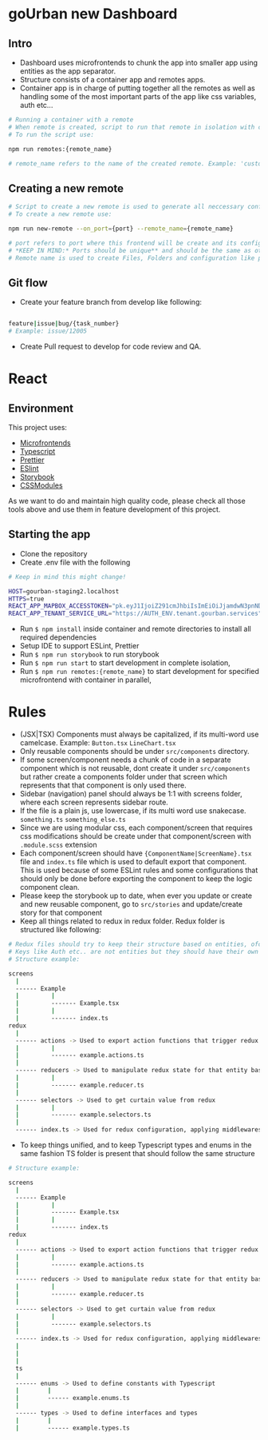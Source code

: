 # goUrban new Dashboard

## Intro

- Dashboard uses microfrontends to chunk the app into smaller app using entities as the app separator. 
- Structure consists of a container app and remotes apps.  
- Container app is in charge of putting together all the remotes as well as handling some of the most important parts of the app like css variables, auth etc...


```bash
# Running a container with a remote
# When remote is created, script to run that remote in isolation with container present is created
# To run the script use:

npm run remotes:{remote_name}

# remote_name refers to the name of the created remote. Example: 'customers'
```

## Creating a new remote
```bash
# Script to create a new remote is used to generate all neccessary configurations and boilerplate
# To create a new remote use:

npm run new-remote --on_port={port} --remote_name={remote_name}

# port refers to port where this frontend will be create and its configuration set
# *KEEP IN MIND:* Ports should be unique** and should be the same as other Microfrontend app 
# Remote name is used to create Files, Folders and configuration like paths and imports
```

## Git flow

- Create your feature branch from develop like following:
```bash

feature|issue|bug/{task_number}
# Example: issue/12005

```
- Create Pull request to develop for code review and QA.

# React

## Environment

This project uses:

- [Microfrontends](https://micro-frontends.org/)
- [Typescript](https://www.typescriptlang.org/) 
- [Prettier](https://prettier.io/) 
- [ESlint](https://eslint.org/)
- [Storybook](https://storybook.js.org/)
- [CSSModules](https://github.com/css-modules/css-modules)

As we want to do and maintain high quality code, please
check all those tools above and use them in feature development of this project.

## Starting the app

- Clone the repository
- Create .env file with the following
```bash
# Keep in mind this might change!

HOST=gourban-staging2.localhost
HTTPS=true
REACT_APP_MAPBOX_ACCESSTOKEN="pk.eyJ1IjoiZ291cmJhbiIsImEiOiJjamdwN3pnNDMzY3h4MnFxbzd4eG54MHQ3In0.79nJYH8o2IBEM14U_K1L6g"
REACT_APP_TENANT_SERVICE_URL="https://AUTH_ENV.tenant.gourban.services"

```
- Run `$ npm install` inside container and remote directories to install all required dependencies
- Setup IDE to support ESLint, Prettier
- Run `$ npm run storybook` to run storybook
- Run `$ npm run start` to start development in complete isolation, 
- Run `$ npm run remotes:{remote_name}` to start development for specified microfrontend with container in parallel,

# Rules
- (JSX|TSX) Components must always be capitalized, if its multi-word use camelcase. Example: `Button.tsx` `LineChart.tsx`
- Only reusable components should be under `src/components` directory. 
- If some screen/component needs a chunk of code in a separate component which is not reusable, dont create it under `src/components` but rather create a components folder under that screen which represents that that component is only used there.
- Sidebar (navigation) panel should always be 1:1 with screens folder, where each screen represents sidebar route.
- If the file is a plain js, use lowercase, if its multi word use snakecase. `something.ts` `something_else.ts`
- Since we are using modular css, each component/screen that requires css modifications should be create under that component/screen with `.module.scss` extension
- Each component/screen should have `{ComponentName|ScreenName}.tsx` file and `index.ts` file which is used to default export that component. This is used because of some ESLint rules and some configurations that should only be done before exporting the component to keep the logic component clean.
- Please keep the storybook up to date, when ever you update or create and new reusable component, go to `src/stories` and update/create story for that component
- Keep all things related to redux in redux folder. Redux folder is structured like following:
```bash
# Redux files should try to keep their structure based on entities, ofcourse that wont be the case all the time
# Keys like Auth etc.. are not entities but they should have their own key
# Structure example:

screens
  |
  ------ Example
  |         |
  |         ------- Example.tsx
  |         |
  |         ------- index.ts    
redux
  |
  ------ actions -> Used to export action functions that trigger redux state change.
  |         |
  |         ------- example.actions.ts
  |
  ------ reducers -> Used to manipulate redux state for that entity based on action provided       
  |         |
  |         ------- example.reducer.ts
  |
  ------ selectors -> Used to get curtain value from redux
  |         | 
  |         ------- example.selectors.ts
  |
  ------ index.ts -> Used for redux configuration, applying middlewares etc....
```
- To keep things unified, and to keep Typescript types and enums in the same fashion TS folder is present that should follow the same structure
```bash
# Structure example:

screens
  |
  ------ Example
  |         |
  |         ------- Example.tsx
  |         |
  |         ------- index.ts    
redux
  |
  ------ actions -> Used to export action functions that trigger redux state change.
  |         |
  |         ------- example.actions.ts
  |
  ------ reducers -> Used to manipulate redux state for that entity based on action provided       
  |         |
  |         ------- example.reducer.ts
  |
  ------ selectors -> Used to get curtain value from redux
  |         | 
  |         ------- example.selectors.ts
  |
  ------ index.ts -> Used for redux configuration, applying middlewares etc....
  |
  |
  |
  ts
  |
  ------ enums -> Used to define constants with Typescript
  |        |
  |        ------ example.enums.ts
  |
  ------ types -> Used to define interfaces and types
  |        |
  |        ------ example.types.ts
```